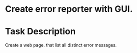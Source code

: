 # Create error reporter with GUI.
# Task Description
Create a web page, that list all distinct error messages.